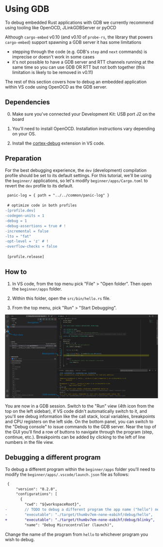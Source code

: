 # Using GDB

To debug embedded Rust applications with GDB we currently recommend using tooling like OpenOCD,
JLinkGDBServer or pyOCD

Although `cargo-embed` v0.10 (and v0.10 of `probe-rs`, the library that powers `cargo-embed`)
support spawning a GDB server it has some limitations
- stepping through the code (e.g. GDB's `step` and `next` commands) is imprecise or doesn't work in
  some cases
- it's not possible to have a GDB server and RTT channels running at the same time so you can use GDB OR RTT but not both together (this limitation is likely to be removed in v0.11)

The rest of this section covers how to debug an embedded application within VS code using OpenOCD as
the GDB server.

## Dependencies

0. Make sure you've connected your Development Kit: USB port J2 on the board

1. You'll need to install OpenOCD. Installation instructions vary depending on your OS.

2. Install the [cortex-debug](https://marketplace.visualstudio.com/items?itemName=marus25.cortex-debug) extension in VS code.

## Preparation

For the best debugging experience, the `dev` (development) compilation profile should be set to its
default settings.
For this tutorial, we'll be using the `beginner/` applications, so let's modify `beginner/apps/Cargo.toml` to revert the `dev` profile to its default.

``` diff
 panic-log = { path = "../../common/panic-log" }

 # optimize code in both profiles
-[profile.dev]
-codegen-units = 1
-debug = 1
-debug-assertions = true # !
-incremental = false
-lto = "fat"
-opt-level = 'z' # !
-overflow-checks = false

 [profile.release]
```

## How to

1. In VS code, from the top menu pick "File" > "Open folder". Then open the `beginner/apps` folder.

2. Within this folder, open the `src/bin/hello.rs` file.

3. From the top menu, pick "Run" > "Start Debugging".

[![GDB session within VS code using the cortex-debug extension](code-gdb.png)](./code-gdb.png)

You are now in a GDB session. Switch to the "Run" view (4th icon from the top on the left sidebar),
if VS code didn't automatically switch to it, and you'll see debug information like the call stack,
local variables, breakpoints and CPU registers on the left side. On the bottom panel, you can switch
to the "Debug console" to issue commands to the GDB server. Near the top of the GUI you'll find a
row of buttons to navigate through the program (step, continue, etc.). Breakpoints can be added by
clicking to the left of line numbers in the file view.

## Debugging a different program

To debug a different program within the `beginner/apps` folder you'll need to modify the
`beginner/apps/.vscode/launch.json` file as follows:

``` diff
 {
     "version": "0.2.0",
     "configurations": [
       {
         "cwd": "${workspaceRoot}",
-        // TODO to debug a different program the app name ("hello") needs to be changed
-        "executable": "./target/thumbv7em-none-eabihf/debug/hello",
+        "executable": "./target/thumbv7em-none-eabihf/debug/blinky",
         "name": "Debug Microcontroller (launch)",
```

Change the name of the program from `hello` to whichever program you wish to debug.
